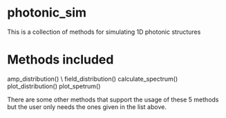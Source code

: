 # photonic_sim
This is a collection of methods for simulating 1D photonic structures

# Methods included 

amp_distribution() \\
field_distribution()
calculate_spectrum()
plot_distribution()
plot_spetrum()

There are some other methods that support the usage of these 5 methods but the user only needs the ones given in the list above. 

